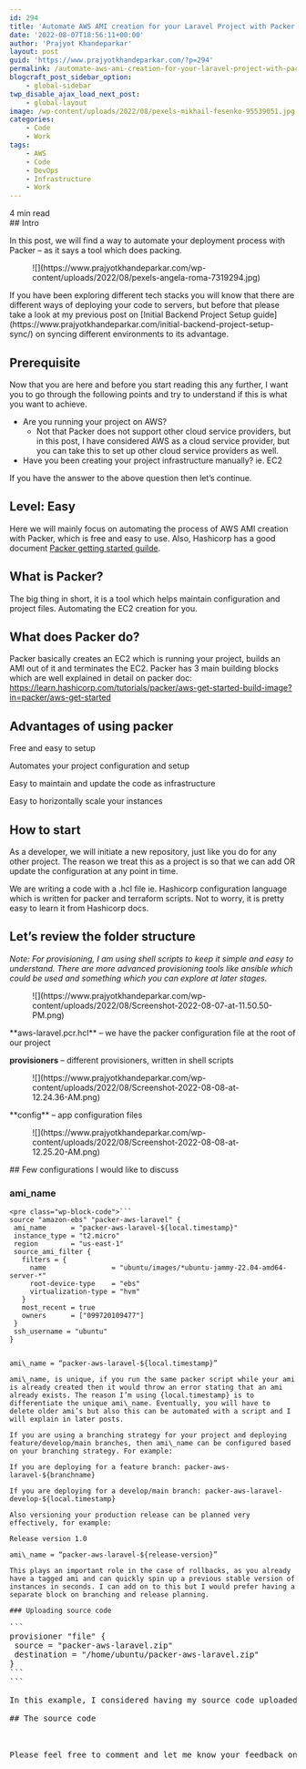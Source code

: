 ```yaml
---
id: 294
title: 'Automate AWS AMI creation for your Laravel Project with Packer'
date: '2022-08-07T18:56:11+00:00'
author: 'Prajyot Khandeparkar'
layout: post
guid: 'https://www.prajyotkhandeparkar.com/?p=294'
permalink: /automate-aws-ami-creation-for-your-laravel-project-with-packer/
blogcraft_post_sidebar_option:
    - global-sidebar
twp_disable_ajax_load_next_post:
    - global-layout
image: /wp-content/uploads/2022/08/pexels-mikhail-fesenko-95539051.jpg
categories:
    - Code
    - Work
tags:
    - AWS
    - Code
    - DevOps
    - Infrastructure
    - Work
---
```


<span class="rt-reading-time" style="display: block;"><span class="rt-label rt-prefix"></span> <span class="rt-time">4</span> <span class="rt-label rt-postfix">min read</span></span>## Intro

In this post, we will find a way to automate your deployment process with Packer – as it says a tool which does packing.

<div class="wp-block-image"><figure class="aligncenter size-full is-resized">![](https://www.prajyotkhandeparkar.com/wp-content/uploads/2022/08/pexels-angela-roma-7319294.jpg)</figure></div>If you have been exploring different tech stacks you will know that there are different ways of deploying your code to servers, but before that please take a look at my previous post on [Initial Backend Project Setup guide](https://www.prajyotkhandeparkar.com/initial-backend-project-setup-sync/) on syncing different environments to its advantage.

## Prerequisite

Now that you are here and before you start reading this any further, I want you to go through the following points and try to understand if this is what you want to achieve.

- Are you running your project on AWS? 
    - Not that Packer does not support other cloud service providers, but in this post, I have considered AWS as a cloud service provider, but you can take this to set up other cloud service providers as well.
- Have you been creating your project infrastructure manually? ie. EC2

If you have the answer to the above question then let’s continue.

## Level: Easy

Here we will mainly focus on automating the process of AWS AMI creation with Packer, which is free and easy to use. Also, Hashicorp has a good document [Packer getting started guilde](https://learn.hashicorp.com/collections/packer/aws-get-started).

## What is Packer? 

The big thing in short, it is a tool which helps maintain configuration and project files. Automating the EC2 creation for you.

## What does Packer do? 

Packer basically creates an EC2 which is running your project, builds an AMI out of it and terminates the EC2. Packer has 3 main building blocks which are well explained in detail on packer doc: <https://learn.hashicorp.com/tutorials/packer/aws-get-started-build-image?in=packer/aws-get-started>

## Advantages of using packer

Free and easy to setup

Automates your project configuration and setup

Easy to maintain and update the code as infrastructure

Easy to horizontally scale your instances

## How to start

As a developer, we will initiate a new repository, just like you do for any other project. The reason we treat this as a project is so that we can add OR update the configuration at any point in time.

We are writing a code with a .hcl file ie. Hashicorp configuration language which is written for packer and terraform scripts. Not to worry, it is pretty easy to learn it from Hashicorp docs.

## Let’s review the folder structure

*Note: For provisioning, I am using shell scripts to keep it simple and easy to understand. There are more advanced provisioning tools like ansible which could be used and something which you can explore at later stages.*

<figure class="wp-block-image size-full">![](https://www.prajyotkhandeparkar.com/wp-content/uploads/2022/08/Screenshot-2022-08-07-at-11.50.50-PM.png)</figure>**aws-laravel.pcr.hcl** – we have the packer configuration file at the root of our project

**provisioners** – different provisioners, written in shell scripts

<figure class="wp-block-image size-full">![](https://www.prajyotkhandeparkar.com/wp-content/uploads/2022/08/Screenshot-2022-08-08-at-12.24.36-AM.png)</figure>**config** – app configuration files

<figure class="wp-block-image size-full">![](https://www.prajyotkhandeparkar.com/wp-content/uploads/2022/08/Screenshot-2022-08-08-at-12.25.20-AM.png)</figure>## Few configurations I would like to discuss 

### ami\_name

```
<pre class="wp-block-code">```
source "amazon-ebs" "packer-aws-laravel" {
 ami_name      = "packer-aws-laravel-${local.timestamp}"
 instance_type = "t2.micro"
 region        = "us-east-1"
 source_ami_filter {
   filters = {
     name                = "ubuntu/images/*ubuntu-jammy-22.04-amd64-server-*"
     root-device-type    = "ebs"
     virtualization-type = "hvm"
   }
   most_recent = true
   owners      = ["099720109477"]
 }
 ssh_username = "ubuntu"
}
```
```

ami\_name = “packer-aws-laravel-${local.timestamp}”

ami\_name, is unique, if you run the same packer script while your ami is already created then it would throw an error stating that an ami already exists. The reason I’m using {local.timestamp} is to differentiate the unique ami\_name. Eventually, you will have to delete older ami’s but also this can be automated with a script and I will explain in later posts.

If you are using a branching strategy for your project and deploying feature/develop/main branches, then ami\_name can be configured based on your branching strategy. For example:

If you are deploying for a feature branch: packer-aws-laravel-${branchname}

If you are deploying for a develop/main branch: packer-aws-laravel-develop-${local.timestamp}

Also versioning your production release can be planned very effectively, for example:

Release version 1.0

ami\_name = “packer-aws-laravel-${release-version}”

This plays an important role in the case of rollbacks, as you already have a tagged ami and can quickly spin up a previous stable version of instances in seconds. I can add on to this but I would prefer having a separate block on branching and release planning.

### Uploading source code

```
<pre class="wp-block-code">```
provisioner "file" {
 source = "packer-aws-laravel.zip"
 destination = "/home/ubuntu/packer-aws-laravel.zip"
}
```
```

In this example, I considered having my source code uploaded as a zip file. You can go ahead and make a better way of doing this alternatively. Making use of git with ssh &amp; pulling in the .env from AWS Secret Manager.

## The source code

<https://github.com/prajyotpro/packer-aws-laravel>

Please feel free to comment and let me know your feedback on the post.